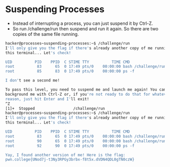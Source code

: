 # Suspending Processes
- Instead of interrupting a process, you can just suspend it by Ctrl-Z.
- So run /challenge/run then suspend and run it again. So there are two copies of the same file running.
  
```bash
hacker@processes~suspending-processes:~$ /challenge/run
I'll only give you the flag if there's already another copy of me running in
this terminal... Let's check!

UID          PID    PPID  C STIME TTY          TIME CMD
root          83      65  0 17:49 pts/0    00:00:00 bash /challenge/run
root          85      83  0 17:49 pts/0    00:00:00 ps -f

I don't see a second me!

To pass this level, you need to suspend me and launch me again! You can
background me with Ctrl-Z or, if you're not ready to do that for whatever
reason, just hit Enter and I'll exit!
^Z
[1]+  Stopped                 /challenge/run
hacker@processes~suspending-processes:~$ /challenge/run
I'll only give you the flag if there's already another copy of me running in
this terminal... Let's check!

UID          PID    PPID  C STIME TTY          TIME CMD
root          83      65  0 17:49 pts/0    00:00:00 bash /challenge/run
root          90      65  0 17:49 pts/0    00:00:00 bash /challenge/run
root          92      90  0 17:49 pts/0    00:00:00 ps -f

Yay, I found another version of me! Here is the flag:
pwn.college{UNod7j-t3Ny3RPGy3brbx-f8t5x.dVDN4QDL0gTN0czW}
```
